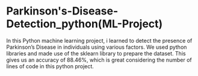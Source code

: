 # Parkinson's-Disease-Detection_python(ML-Project)
In this Python machine learning project, i learned to detect the presence of Parkinson’s Disease in individuals using various factors. We used python libraries and made use of the sklearn library to prepare the dataset. This gives us an accuracy of 88.46%, which is great considering the number of lines of code in this python project.
